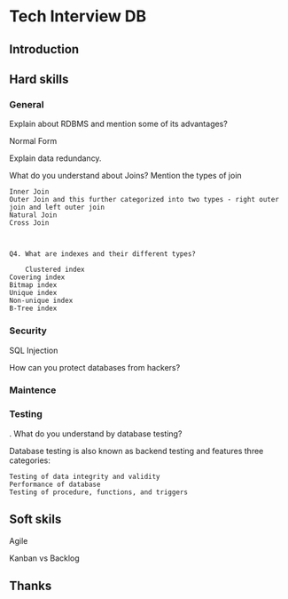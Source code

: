 # Tech Interview DB


## Introduction


## Hard skills

### General

 Explain about RDBMS and mention some of its advantages?

  Normal Form

 Explain data redundancy.




What do you understand about Joins? Mention the types of join 

    Inner Join
    Outer Join and this further categorized into two types - right outer join and left outer join
    Natural Join
    Cross Join
    
    
    
    Q4. What are indexes and their different types?
    
        Clustered index
    Covering index
    Bitmap index
    Unique index
    Non-unique index
    B-Tree index

### Security

SQL Injection

 How can you protect databases from hackers?

### Maintence


### Testing

. What do you understand by database testing?

Database testing is also known as backend testing and features three categories:

    Testing of data integrity and validity 
    Performance of database 
    Testing of procedure, functions, and triggers


## Soft skils


Agile

Kanban vs Backlog


## Thanks
